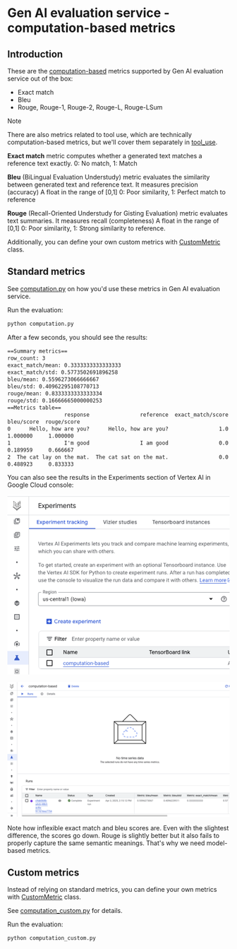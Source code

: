 # Gen AI evaluation service - computation-based metrics

## Introduction 

These are the [computation-based](https://cloud.google.com/vertex-ai/generative-ai/docs/models/determine-eval#computation-based-metrics)
metrics supported by Gen AI evaluation service out of the box:
* Exact match 
* Bleu
* Rouge, Rouge-1, Rouge-2, Rouge-L, Rouge-LSum

> [!NOTE]
> There are also metrics related to tool use, which are technically computation-based metrics, but we'll cover them
> separately in [tool_use](../tool_use).

**Exact match** metric computes whether a generated text matches a reference text exactly.
0: No match, 1: Match

**Bleu** (BiLingual Evaluation Understudy) metric evaluates the similarity between generated text and reference text.
It measures precision (accuracy)
A float in the range of [0,1]
0: Poor similarity, 1: Perfect match to reference

**Rouge** (Recall-Oriented Understudy for Gisting Evaluation) metric evaluates text summaries.
It measures recall (completeness)
A float in the range of [0,1]
0: Poor similarity, 1: Strong similarity to reference.

Additionally, you can define your own custom metrics with [CustomMetric](https://github.com/googleapis/python-aiplatform/blob/main/vertexai/evaluation/metrics/_base.py#L75)
class.   

## Standard metrics

See [computation.py](./computation.py) on how you'd use these metrics in Gen AI evaluation service.

Run the evaluation:

```python
python computation.py
```

After a few seconds, you should see the results:
```console
==Summary metrics==
row_count: 3
exact_match/mean: 0.3333333333333333
exact_match/std: 0.5773502691896258
bleu/mean: 0.5596273066666667
bleu/std: 0.40962295108770713
rouge/mean: 0.8333333333333334
rouge/std: 0.16666665000000253
==Metrics table==
                  response                reference  exact_match/score  bleu/score  rouge/score
0      Hello, how are you?      Hello, how are you?                1.0    1.000000     1.000000
1                 I'm good                I am good                0.0    0.189959     0.666667
2  The cat lay on the mat.  The cat sat on the mat.                0.0    0.488923     0.833333
```

You can also see the results in the Experiments section of Vertex AI in Google Cloud console:

![Vertex AI Experiments](../images/vertexai_exp1.png)

![Vertex AI Experiments](../images/vertexai_exp2.png)

Note how inflexible exact match and bleu scores are. Even with the slightest difference, the scores go down. 
Rouge is slightly better but it also fails to properly capture the same semantic meanings. That's why we need model-based
metrics.

## Custom metrics

Instead of relying on standard metrics, you can define your own metrics with [CustomMetric](https://github.com/googleapis/python-aiplatform/blob/main/vertexai/evaluation/metrics/_base.py#L75)
class. 

See [computation_custom.py](computation_custom.py) for details.

Run the evaluation:

```python
python computation_custom.py
```
